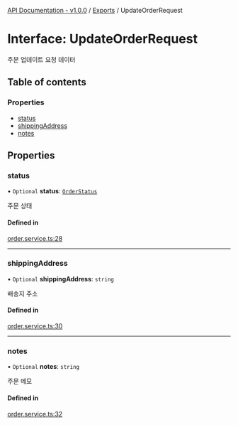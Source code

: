 [API Documentation - v1.0.0](../README.md) / [Exports](../modules.md) / UpdateOrderRequest

# Interface: UpdateOrderRequest

주문 업데이트 요청 데이터

## Table of contents

### Properties

- [status](UpdateOrderRequest.md#status)
- [shippingAddress](UpdateOrderRequest.md#shippingaddress)
- [notes](UpdateOrderRequest.md#notes)

## Properties

### status

• `Optional` **status**: [`OrderStatus`](../modules.md#orderstatus)

주문 상태

#### Defined in

[order.service.ts:28](https://github.com/sysnet4admin/_Book_Claude-Code/blob/main/week3/Fri/code_doc_sync/src/api/order.service.ts#L28)

___

### shippingAddress

• `Optional` **shippingAddress**: `string`

배송지 주소

#### Defined in

[order.service.ts:30](https://github.com/sysnet4admin/_Book_Claude-Code/blob/main/week3/Fri/code_doc_sync/src/api/order.service.ts#L30)

___

### notes

• `Optional` **notes**: `string`

주문 메모

#### Defined in

[order.service.ts:32](https://github.com/sysnet4admin/_Book_Claude-Code/blob/main/week3/Fri/code_doc_sync/src/api/order.service.ts#L32)
